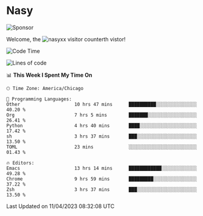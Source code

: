 # Nasy

<!--
<p align="center">
<img height="200" src="https://github-readme-stats.vercel.app/api?username=nasyxx&count_private=true&show_icons=true&theme=dracula&include_all_commits=true"/>
<img height="200" src="https://github-readme-stats.vercel.app/api/top-langs/?username=nasyxx&theme=dracula&hide=html,jupyter+notebook&count_private=true&show_icons=true"/>
</p>

  
----------------
-->

![Sponsor](https://img.shields.io/static/v1.svg?label=Sponsor&message=%E2%9D%A4&logo=GitHub&style=flat&color=pink)
 
Welcome, the ![nasyxx visitor counter](https://count.getloli.com/get/@nasyxx?theme=rule34)th vistor!
 
<!--START_SECTION:waka-->
![Code Time](http://img.shields.io/badge/Code%20Time-3%2C375%20hrs%209%20mins-blue)

![Lines of code](https://img.shields.io/badge/From%20Hello%20World%20I%27ve%20Written-6.2%20million%20lines%20of%20code-blue)

📊 **This Week I Spent My Time On** 

```text
🕑︎ Time Zone: America/Chicago

💬 Programming Languages: 
Other                    10 hrs 47 mins      ██████████░░░░░░░░░░░░░░░   40.20 % 
Org                      7 hrs 5 mins        ███████░░░░░░░░░░░░░░░░░░   26.41 % 
Python                   4 hrs 40 mins       ████░░░░░░░░░░░░░░░░░░░░░   17.42 % 
sh                       3 hrs 37 mins       ███░░░░░░░░░░░░░░░░░░░░░░   13.50 % 
TOML                     23 mins             ░░░░░░░░░░░░░░░░░░░░░░░░░   01.43 % 

🔥 Editors: 
Emacs                    13 hrs 14 mins      ████████████░░░░░░░░░░░░░   49.28 % 
Chrome                   9 hrs 59 mins       █████████░░░░░░░░░░░░░░░░   37.22 % 
Zsh                      3 hrs 37 mins       ███░░░░░░░░░░░░░░░░░░░░░░   13.50 % 
```


 Last Updated on 11/04/2023 08:32:08 UTC
<!--END_SECTION:waka-->

<!-- ![visitors](https://visitor-badge.laobi.icu/badge?page_id=nasyxx.nasyxx) -->
